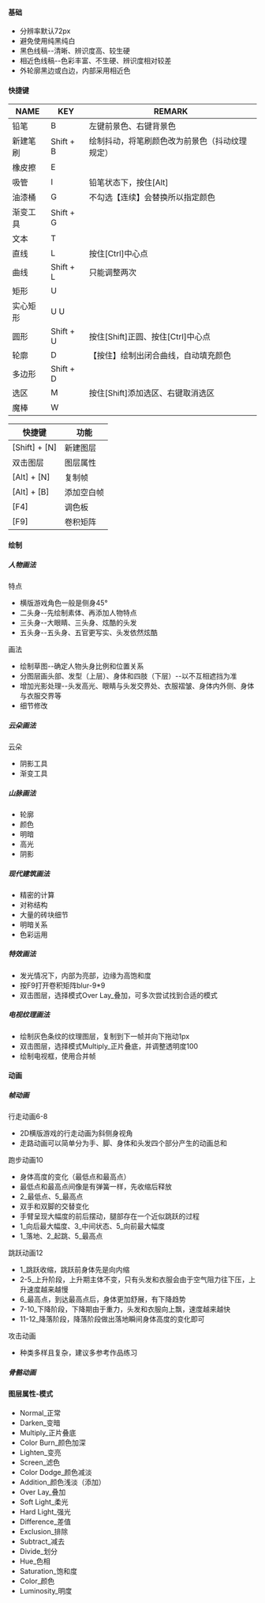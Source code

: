 #### 基础
- 分辨率默认72px
- 避免使用纯黑纯白
- 黑色线稿--清晰、辨识度高、较生硬
- 相近色线稿--色彩丰富、不生硬、辨识度相对较差
- 外轮廓黑边或白边，内部采用相近色

#### 快捷键  
|NAME|KEY|REMARK|
|-|-|-|
|铅笔|B|左键前景色、右键背景色|
|新建笔刷|Shift + B|绘制抖动，将笔刷颜色改为前景色（抖动纹理规定）|
|橡皮擦|E||
|吸管|I|铅笔状态下，按住[Alt]|
|油漆桶|G|不勾选【连续】会替换所以指定颜色|
|渐变工具|Shift + G|
|文本|T||
|直线|L|按住[Ctrl]中心点|
|曲线|Shift + L|只能调整两次|
|矩形|U||
|实心矩形|U U||
|圆形|Shift + U|按住[Shift]正圆、按住[Ctrl]中心点|
|轮廓|D|【按住】绘制出闭合曲线，自动填充颜色|
|多边形|Shift + D||
|选区|M|按住[Shift]添加选区、右键取消选区|
|魔棒|W||

|快捷键|功能|
|-|-|
|[Shift] + [N]|新建图层|
|双击图层|图层属性|
|[Alt] + [N]|复制帧|
|[Alt] + [B]|添加空白帧|
|[F4]|调色板|
|[F9]|卷积矩阵|

#### 绘制

##### 人物画法
特点
- 横版游戏角色一般是侧身45°
- 二头身--先绘制素体、再添加人物特点
- 三头身--大眼睛、三头身、炫酷的头发
- 五头身--五头身、五官更写实、头发依然炫酷

画法
- 绘制草图--确定人物头身比例和位置关系
- 分图层画头部、发型（上层）、身体和四肢（下层）--以不互相遮挡为准
- 增加光影处理--头发高光、眼睛与头发交界处、衣服褶皱、身体内外侧、身体与衣服交界等
- 细节修改

##### 云朵画法
云朵
- 阴影工具
- 渐变工具

##### 山脉画法
- 轮廓
- 颜色
- 明暗
- 高光
- 阴影

##### 现代建筑画法
- 精密的计算
- 对称结构
- 大量的砖块细节
- 明暗关系
- 色彩运用

##### 特效画法
- 发光情况下，内部为亮部，边缘为高饱和度
- 按F9打开卷积矩阵blur-9*9
- 双击图层，选择模式Over Lay_叠加，可多次尝试找到合适的模式

##### 电视纹理画法
- 绘制灰色条纹的纹理图层，复制到下一帧并向下拖动1px
- 双击图层，选择模式Multiply_正片叠底，并调整透明度100
- 绘制电视框，使用合并帧

#### 动画

##### 帧动画
行走动画6-8
- 2D横版游戏的行走动画为斜侧身视角
- 走路动画可以简单分为手、脚、身体和头发四个部分产生的动画总和

跑步动画10
- 身体高度的变化（最低点和最高点）
- 最低点和最高点间像是有弹簧一样，先收缩后释放
- 2_最低点、5_最高点
- 双手和双脚的交替变化
- 手臂呈现大幅度的前后摆动，腿部存在一个近似跳跃的过程
- 1_向后最大幅度、3_中间状态、5_向前最大幅度
- 1_落地、2_起跳、5_最高点

跳跃动画12
- 1_跳跃收缩，跳跃前身体先是向内缩
- 2-5_上升阶段，上升期主体不变，只有头发和衣服会由于空气阻力往下压，上升速度越来越慢
- 6_最高点，到达最高点后，身体更加舒展，有下降趋势
- 7-10_下降阶段，下降期由于重力，头发和衣服向上飘，速度越来越快
- 11-12_降落阶段，降落阶段做出落地瞬间身体高度的变化即可

攻击动画
- 种类多样且复杂，建议多参考作品练习

##### 骨骼动画

#### 图层属性-模式
- Normal_正常
- Darken_变暗
- Multiply_正片叠底
- Color Burn_颜色加深
- Lighten_变亮
- Screen_滤色
- Color Dodge_颜色减淡
- Addition_颜色浅淡（添加）
- Over Lay_叠加
- Soft Light_柔光
- Hard Light_强光
- Difference_差值
- Exclusion_排除
- Subtract_减去
- Divide_划分
- Hue_色相
- Saturation_饱和度
- Color_颜色
- Luminosity_明度
